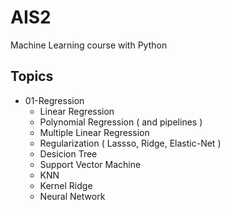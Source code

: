# AIS2
Machine Learning course with Python


## Topics
- 01-Regression
    - Linear Regression
    - Polynomial Regression ( and pipelines )
    - Multiple Linear Regression
    - Regularization ( Lassso, Ridge, Elastic-Net )
    - Desicion Tree
    - Support Vector Machine
    - KNN
    - Kernel Ridge
    - Neural Network
